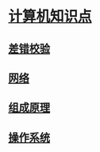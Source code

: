 <link rel="stylesheet" href="https://zhmhbest.gitee.io/hellomathematics/style/index.css">
<script src="https://zhmhbest.gitee.io/hellomathematics/style/index.js"></script>

# [计算机知识点](https://github.com/zhmhbest/HelloComputer)

## [差错校验](./ErrorChecking/index.html)

## [网络](./Network/index.html)

## [组成原理](./Compose/index.html)

## [操作系统](./OS/index.html)
